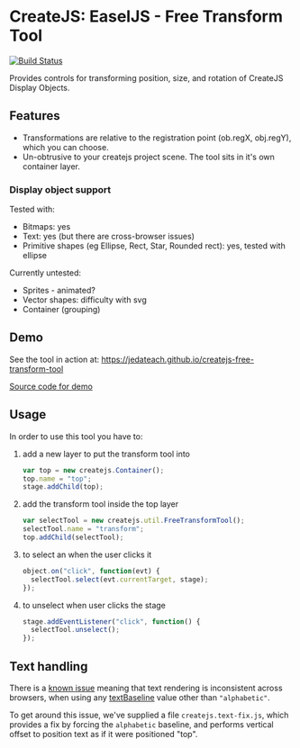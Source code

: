 # CreateJS: EaselJS - Free Transform Tool

[![Build Status](https://travis-ci.org/jedateach/createjs-free-transform-tool.svg?branch=master)](https://travis-ci.org/jedateach/createjs-free-transform-tool)

Provides controls for transforming position, size, and rotation of CreateJS Display Objects.

## Features

- Transformations are relative to the registration point (ob.regX, obj.regY), which you can choose.
- Un-obtrusive to your createjs project scene. The tool sits in it's own container layer.

### Display object support

Tested with:

- Bitmaps: yes
- Text: yes (but there are cross-browser issues)
- Primitive shapes (eg Ellipse, Rect, Star, Rounded rect): yes, tested with ellipse

Currently untested:

- Sprites - animated?
- Vector shapes: difficulty with svg
- Container (grouping)

## Demo

See the tool in action at: https://jedateach.github.io/createjs-free-transform-tool

[Source code for demo](demo/demo.js)

## Usage

In order to use this tool you have to:

1. add a new layer to put the transform tool into

   ```js
   var top = new createjs.Container();
   top.name = "top";
   stage.addChild(top);
   ```

2. add the transform tool inside the top layer

   ```js
   var selectTool = new createjs.util.FreeTransformTool();
   selectTool.name = "transform";
   top.addChild(selectTool);
   ```

3. to select an when the user clicks it

   ```js
   object.on("click", function(evt) {
     selectTool.select(evt.currentTarget, stage);
   });
   ```

4. to unselect when user clicks the stage

   ```js
   stage.addEventListener("click", function() {
     selectTool.unselect();
   });
   ```

## Text handling

There is a [known issue](https://github.com/CreateJS/EaselJS/issues/235) meaning that text rendering is inconsistent across browsers, when using any [textBaseline](https://www.createjs.com/docs/easeljs/classes/Text.html#property_textBaseline) value other than `"alphabetic"`.

To get around this issue, we've supplied a file `createjs.text-fix.js`, which provides a fix by forcing the `alphabetic` baseline, and performs vertical offset to position text as if it were positioned "top".
